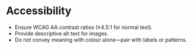 # Accessibility

- Ensure WCAG AA contrast ratios (≥4.5:1 for normal text).
- Provide descriptive alt text for images.
- Do not convey meaning with colour alone—pair with labels or patterns.
